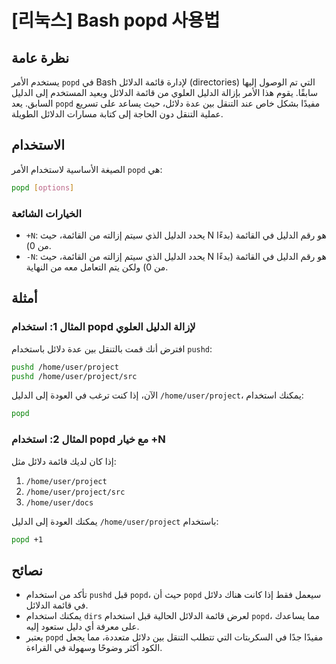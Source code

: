 # [리눅스] Bash popd 사용법

## نظرة عامة
يستخدم الأمر `popd` في Bash لإدارة قائمة الدلائل (directories) التي تم الوصول إليها سابقًا. يقوم هذا الأمر بإزالة الدليل العلوي من قائمة الدلائل ويعيد المستخدم إلى الدليل السابق. يعد `popd` مفيدًا بشكل خاص عند التنقل بين عدة دلائل، حيث يساعد على تسريع عملية التنقل دون الحاجة إلى كتابة مسارات الدلائل الطويلة.

## الاستخدام
الصيغة الأساسية لاستخدام الأمر `popd` هي:

```bash
popd [options]
```

### الخيارات الشائعة
- `+N`: يحدد الدليل الذي سيتم إزالته من القائمة، حيث N هو رقم الدليل في القائمة (بدءًا من 0).
- `-N`: يحدد الدليل الذي سيتم إزالته من القائمة، حيث N هو رقم الدليل في القائمة (بدءًا من 0) ولكن يتم التعامل معه من النهاية.

## أمثلة
### المثال 1: استخدام popd لإزالة الدليل العلوي
افترض أنك قمت بالتنقل بين عدة دلائل باستخدام `pushd`:

```bash
pushd /home/user/project
pushd /home/user/project/src
```

الآن، إذا كنت ترغب في العودة إلى الدليل `/home/user/project`، يمكنك استخدام:

```bash
popd
```

### المثال 2: استخدام popd مع خيار +N
إذا كان لديك قائمة دلائل مثل:

1. `/home/user/project`
2. `/home/user/project/src`
3. `/home/user/docs`

يمكنك العودة إلى الدليل `/home/user/project` باستخدام:

```bash
popd +1
```

## نصائح
- تأكد من استخدام `pushd` قبل `popd`، حيث أن `popd` سيعمل فقط إذا كانت هناك دلائل في قائمة الدلائل.
- يمكنك استخدام `dirs` لعرض قائمة الدلائل الحالية قبل استخدام `popd`، مما يساعدك على معرفة أي دليل ستعود إليه.
- يعتبر `popd` مفيدًا جدًا في السكربتات التي تتطلب التنقل بين دلائل متعددة، مما يجعل الكود أكثر وضوحًا وسهولة في القراءة.